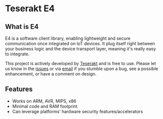 # Teserakt E4

## What is E4

E4 is a software client library, enabling lightweight and secure communication once integrated on IoT devices.
It plug itself right between your business logic and the device transport layer, meaning it's really easy to integrate.

This project is actively developed by [Teserakt](https://teserakt.io) and is free to use. Please let us know in the [issues](https://github.com/Teserakt-io/e4common/issues) or via [email](mailto:team@teserakt.io) if you stumble upon a bug, see a possible enhancement, or have a comment on design.

## Features

* Works on ARM, AVR, MIPS, x86
* Minimal code and RAM footprint
* Can leverage platforms’ hardware security features/accelerators
